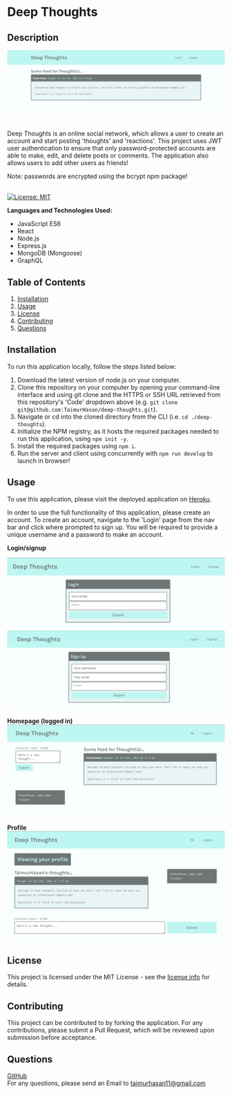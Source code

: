 # Deep Thoughts
## Description
[![Deep Thoughts Homepage](./assets/homepage.png)](https://deepthoughtsbytaimur.herokuapp.com/)

<br/>
Deep Thoughts is an online social network, which allows a user to create an account and start posting 'thoughts' and 'reactions'. This project uses JWT user authentication to ensure that only password-protected accounts are able to make, edit, and delete posts or comments. The application also allows users to add other users as friends! <br/>

Note: passwords are encrypted using the bcrypt npm package!
<br/>
<br/>

[![License: MIT](https://img.shields.io/badge/License-MIT-yellow.svg)](https://opensource.org/licenses/MIT)

**Languages and Technologies Used:** 
- JavaScript ES6
- React
- Node.js
- Express.js
- MongoDB (Mongoose)
- GraphQL

## Table of Contents

1. [ Installation ](#install)
1. [ Usage ](#usage)
2. [ License ](#license)
3. [ Contributing ](#contributing)
4. [ Questions ](#questions)

<a name="install"></a>

## Installation
To run this application locally, follow the steps listed below:
1. Download the latest version of node.js on your computer.
2. Clone this repository on your computer by opening your command-line interface and using git clone and the HTTPS or SSH URL retrieved from this repository's 'Code' dropdown above (e.g. ```git clone git@github.com:TaimurHasan/deep-thoughts.git```).
3. Navigate or cd into the cloned directory from the CLI (i.e. ```cd ./deep-thoughts```).
4. Initialize the NPM registry, as it hosts the required packages needed to run this application, using ```npm init -y```.
5. Install the required packages using ```npm i```.
6. Run the server and client using concurrently with ```npm run develop``` to launch in browser!

<a name="usage"></a>

## Usage
To use this application, please visit the deployed application on [Heroku](https://deepthoughtsbytaimur.herokuapp.com/). <br/>

In order to use the full functionality of this application, please create an account. To create an account, navigate to the 'Login' page from the nav bar and click where prompted to sign up. You will be required to provide a unique username and a password to make an account.

**Login/signup**<br/>

![Deep Thoughts login](./assets/login.png)
![Deep Thoughts signup](./assets/signup.png)

**Homepage (logged in)**<br/>
![Deep Thoughts logged-in homepage](./assets/loggedIn.png)

**Profile**<br/>
![Deep Thoughts profile](./assets/profile.png)

<a name="license"></a>
## License
This project is licensed under the MIT License - see the [license info](https://opensource.org/licenses/MIT) for details.


<a name="contributing"></a>

## Contributing

This project can be contributed to by forking the application. For any contributions, please submit a Pull Request, which will be reviewed upon submission before acceptance.

<a name="questions"></a>

## Questions

[GitHub](https://github.com/TaimurHasan) <br/>
For any questions, please send an Email to [taimurhasan11@gmail.com](mailto:taimurhasan11@gmail.com)